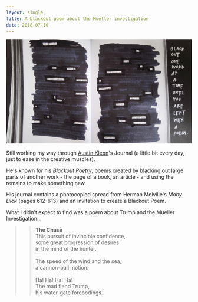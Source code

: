 ```yaml
---
layout: single
title: A blackout poem about the Mueller investigation 
date: 2018-07-10
---
```


![The Chase, a Blackout Poem](/images/blackout-poem-chase.jpg)

Still working my way through [Austin Kleon](http://austinkleon.com)'s Journal (a little bit every day, just to ease in the creative muscles). 

He's known for his *Blackout Poetry*, poems created by blacking out large parts of another work - the page of a book, an article - and using the remains to make something new.

His journal contains a photocopied spread from Herman Melville's *Moby Dick* (pages 612-613) and an invitation to create a Blackout Poem.

What I didn't expect to find was a poem about Trump and the Mueller Investigation...

>>**The Chase**<br>This pursuit of invincible confidence,<br>some great progression of desires<br>in the mind of the hunter.<br><br>The speed of the wind and the sea,<br>a cannon-ball motion.<br><br>Ha! Ha! Ha! Ha!<br>The mad fiend Trump,<br>his water-gate forebodings.
